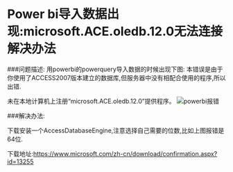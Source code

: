 # Power bi导入数据出现:microsoft.ACE.oledb.12.0无法连接解决办法

###问题描述:
用powerbi的powerquery导入数据的时候出现下图:
本错误是由于你使用了ACCESS2007版本建立的数据库,但服务器中没有相配合使用的程序,所以出错.

未在本地计算机上注册“microsoft.ACE.oledb.12.0”提供程序。
![powerbi报错](https://img.ibolee.com/git_blog/powerbi.png)

###解决办法:

下载安装一个AccessDatabaseEngine,注意选择自己需要的位数,比如上图报错是64位.

下载地址:https://www.microsoft.com/zh-cn/download/confirmation.aspx?id=13255
